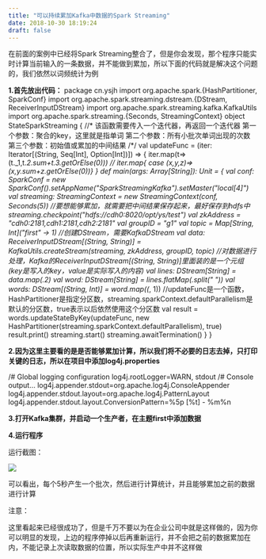 ```yaml
---
title: "可以持续累加Kafka中数据的Spark Streaming"
date: 2018-10-30 18:19:24
draft: false
---
```

在前面的案例中已经将Spark Streaming整合了，但是你会发现，那个程序只能实时计算当前输入的一条数据，并不能做到累加，所以下面的代码就是解决这个问题的，我们依然以词频统计为例

**1.首先放出代码：**
package cn.ysjh import org.apache.spark.{HashPartitioner, SparkConf} import org.apache.spark.streaming.dstream.{DStream, ReceiverInputDStream} import org.apache.spark.streaming.kafka.KafkaUtils import org.apache.spark.streaming.{Seconds, StreamingContext} object StateSparkStreaming { //* 该函数需要传入一个迭代器，再返回一个迭代器 第一个参数：聚合的key，这里就是指单词 第二个参数：所有小批次单词出现的次数 第三个参数：初始值或累加的中间结果 /*/ val updateFunc = (iter: Iterator[(String, Seq[Int], Option[Int])]) => { iter.map(t=>(t._1,t._2.sum+t._3.getOrElse(0))) // iter.map{ case (x,y,z)=>(x,y.sum+z.getOrElse(0))} } def main(args: Array[String]): Unit = { val conf: SparkConf = new SparkConf().setAppName("SparkStreamingKafka").setMaster("local[4]") val streaming: StreamingContext = new StreamingContext(conf, Seconds(5)) //要想能够累加，就需要把中间结果保存起来，最好保存到hdfs中 streaming.checkpoint("hdfs://cdh0:8020/opt/ys/test") val zkAddress = "cdh0:2181,cdh1:2181,cdh2:2181" val groupID = "g1" val topic = Map[String, Int]("first" -> 1) //创建DStream，需要KafkaDStream val data: ReceiverInputDStream[(String, String)] = KafkaUtils.createStream(streaming, zkAddress, groupID, topic) //对数据进行处理，Kafka的ReceiverInputDStream[(String, String)]里面装的是一个元组(key是写入的key，value是实际写入的内容) val lines: DStream[String] = data.map(_._2) val word: DStream[String] = lines.flatMap(_.split(" ")) val words: DStream[(String, Int)] = word.map((_, 1)) //updateFunc是一个函数，HashPartitioner是指定分区数，streaming.sparkContext.defaultParallelism是默认的分区数，true表示以后依然使用这个分区数 val result = words.updateStateByKey(updateFunc, new HashPartitioner(streaming.sparkContext.defaultParallelism), true) result.print() streaming.start() streaming.awaitTermination() } }

**2.因为这里主要看的是是否能够累加计算，所以我们将不必要的日志去掉，只打印关键的日志，所以在项目中添加log4j.properties**

/# Global logging configuration log4j.rootLogger=WARN, stdout /# Console output... log4j.appender.stdout=org.apache.log4j.ConsoleAppender log4j.appender.stdout.layout=org.apache.log4j.PatternLayout log4j.appender.stdout.layout.ConversionPattern=%5p [%t] - %m%n

**3.打开Kafka集群，并启动一个生产者，在主题first中添加数据**

**4.运行程序**

运行截图：

![](https://img-blog.csdnimg.cn/20181030181527612.png?x-oss-process=image/watermark,type_ZmFuZ3poZW5naGVpdGk,shadow_10,text_aHR0cHM6Ly9ibG9nLmNzZG4ubmV0L3lzXzIzMDAxNA==,size_16,color_FFFFFF,t_70)

可以看出，每个5秒产生一个批次，然后进行计算统计，并且能够累加之前的数据进行计算

注意：

这里看起来已经很成功了，但是千万不要以为在企业公司中就是这样做的，因为你可以明显的发现，上边的程序停掉以后再重新运行，并不会把之前的数据累加在内，不能记录上次读取数据的位置，所以实际生产中并不这样做